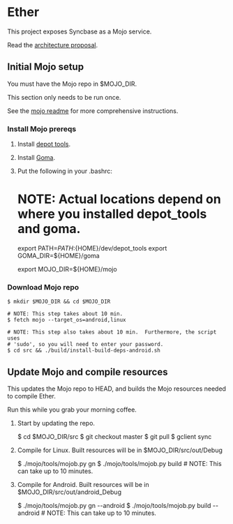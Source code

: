 # Ether

This project exposes Syncbase as a Mojo service.

Read the [architecture proposal].

## Initial Mojo setup

You must have the Mojo repo in $MOJO_DIR.

This section only needs to be run once.

See the [mojo readme] for more comprehensive instructions.

### Install Mojo prereqs

1. Install [depot tools].
2. Install [Goma][goma].
3. Put the following in your .bashrc:

    # NOTE: Actual locations depend on where you installed depot_tools and goma.
    export PATH=${PATH}:${HOME}/dev/depot_tools
    export GOMA_DIR=${HOME}/goma

    export MOJO_DIR=${HOME}/mojo

### Download Mojo repo

    $ mkdir $MOJO_DIR && cd $MOJO_DIR

    # NOTE: This step takes about 10 min.
    $ fetch mojo --target_os=android,linux

    # NOTE: This step also takes about 10 min.  Furthermore, the script uses
    # 'sudo', so you will need to enter your password.
    $ cd src && ./build/install-build-deps-android.sh

## Update Mojo and compile resources

This updates the Mojo repo to HEAD, and builds the Mojo resources needed to
compile Ether.

Run this while you grab your morning coffee.

1. Start by updating the repo.

    $ cd $MOJO_DIR/src
    $ git checkout master
    $ git pull
    $ gclient sync

2. Compile for Linux.  Built resources will be in $MOJO_DIR/src/out/Debug

    $ ./mojo/tools/mojob.py gn
    $ ./mojo/tools/mojob.py build # NOTE: This can take up to 10 minutes.

3. Compile for Android.  Built resources will be in $MOJO_DIR/src/out/android_Debug

    $ ./mojo/tools/mojob.py gn --android
    $ ./mojo/tools/mojob.py build --android # NOTE: This can take up to 10 minutes.

[architecture proposal]: https://docs.google.com/document/d/1TyxPYIhj9VBCtY7eAXu_MEV9y0dtRx7n7UY4jm76Qq4/edit
[depot tools]: http://www.chromium.org/developers/how-tos/install-depot-tools
[goma]: https://sites.google.com/a/google.com/goma/how-to-use-goma/how-to-use-goma-for-chrome-team
[mojo readme]: https://github.com/domokit/mojo/blob/master/README.md
